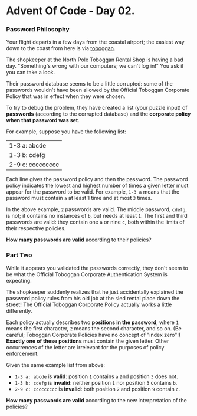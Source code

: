 # Advent Of Code - Day 02.
### Password Philosophy
Your flight departs in a few days from the coastal airport;
the easiest way down to the coast from here is via [toboggan](https://en.wikipedia.org/wiki/Toboggan).

The shopkeeper at the North Pole Toboggan Rental Shop is having a bad day.
"Something's wrong with our computers; we can't log in!" You ask if you can take a look.

Their password database seems to be a little corrupted: some of the passwords wouldn't have been allowed by 
the Official Toboggan Corporate Policy that was in effect when they were chosen.

To try to debug the problem, they have created a list (your puzzle input) of **passwords**
(according to the corrupted database) and the **corporate policy when that password was set**.

For example, suppose you have the following list:

<table>
    <tr>
        <td>1-3 a: abcde</td>
    </tr>
    <tr>
        <td>1-3 b: cdefg</td>
    </tr>
    <tr>
        <td>2-9 c: ccccccccc</td>
    </tr>
</table>

Each line gives the password policy and then the password.
The password policy indicates the lowest and highest number of times a given letter must appear for the password to be valid.
For example, `1-3 a` means that the password must contain `a` at least 1 time and at most `3` times.

In the above example, `2` passwords are valid. The middle password, `cdefg`, is not;
it contains no instances of `b`, but needs at least `1`.
The first and third passwords are valid: they contain one `a` or nine `c`, both within the limits of their respective policies.

**How many passwords are valid** according to their policies?

### Part Two
While it appears you validated the passwords correctly, they don't seem to be what the
Official Toboggan Corporate Authentication System is expecting.

The shopkeeper suddenly realizes that he just accidentally explained the password policy
rules from his old job at the sled rental place down the street! The Official Toboggan Corporate Policy
actually works a little differently.

Each policy actually describes two **positions in the password**, where `1` means the first character, `2` means the second character, and so on.
(Be careful; Toboggan Corporate Policies have no concept of "index zero"!) **Exactly one of these positions** must contain the given letter.
Other occurrences of the letter are irrelevant for the purposes of policy enforcement.

Given the same example list from above:


- `1-3 a: abcde` is **valid**: position `1` contains `a` and position `3` does not.
- `1-3 b: cdefg` is **invalid**: neither position `1` nor position `3` contains `b`.
- `2-9 c: ccccccccc` is **invalid**: both position `2` and position `9` contain `c`.

**How many passwords are valid** according to the new interpretation of the policies?